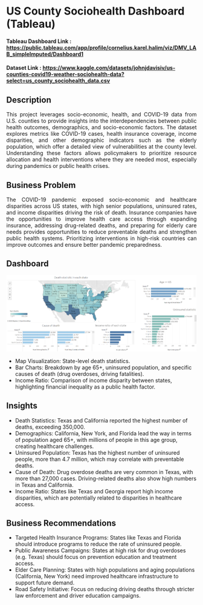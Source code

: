 # US County Sociohealth Dashboard (Tableau)

#### Tableau Dashboard Link : https://public.tableau.com/app/profile/cornelius.karel.halim/viz/DMV_LAB_simpleImputed/Dashboard1
#### Dataset Link : https://www.kaggle.com/datasets/johnjdavisiv/us-counties-covid19-weather-sociohealth-data?select=us_county_sociohealth_data.csv

## Description 
<p align="justify">This project leverages socio-economic, health, and COVID-19 data from U.S. counties to provide insights into the interdependencies between public health outcomes, demographics, and socio-economic factors. The dataset explores metrics like COVID-19 cases, health insurance coverage, income disparities, and other demographic indicators such as the elderly population, which offer a detailed view of vulnerabilities at the county level. Understanding these factors allows policymakers to prioritize resource allocation and health interventions where they are needed most, especially during pandemics or public health crises.</p>

## Business Problem 
<p align="justify">The COVID-19 pandemic exposed socio-economic and healthcare disparities across US states, with high senior populations, uninsured rates, and income disparities driving the risk of death. Insurance companies have the opportunities to improve health care access through expanding insurance, addressing drug-related deaths, and preparing for elderly care needs provides opportunities to reduce preventable deaths and strengthen public health systems. Prioritizing interventions in high-risk countries can improve outcomes and ensure better pandemic preparedness.</p>

## Dashboard 
![Dashboard](imgs/dashboard_socio.png)

- Map Visualization: State-level death statistics.
- Bar Charts: Breakdown by age 65+, uninsured population, and specific causes of death (drug overdoses, driving fatalities).
- Income Ratio: Comparison of income disparity between states, highlighting financial inequality as a public health factor.

## Insights
- Death Statistics: Texas and California reported the highest number of deaths, exceeding 350,000.
- Demographics: California, New York, and Florida lead the way in terms of population aged 65+, with millions of people in this age group, creating healthcare challenges.
- Uninsured Population: Texas has the highest number of uninsured people, more than 4.7 million, which may correlate with preventable deaths.
- Cause of Death: Drug overdose deaths are very common in Texas, with more than 27,000 cases. Driving-related deaths also show high numbers in Texas and California.
- Income Ratio: States like Texas and Georgia report high income disparities, which are potentially related to disparities in healthcare access.

## Business Recommendations
- Targeted Health Insurance Programs: States like Texas and Florida should introduce programs to reduce the rate of uninsured people.
- Public Awareness Campaigns: States at high risk for drug overdoses (e.g. Texas) should focus on prevention education and treatment access.
- Elder Care Planning: States with high populations and aging populations (California, New York) need improved healthcare infrastructure to support future demand.
- Road Safety Initiative: Focus on reducing driving deaths through stricter law enforcement and driver education campaigns.
